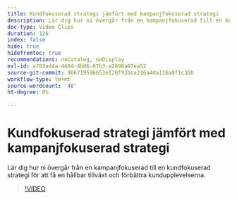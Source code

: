 ```yaml
---
title: Kundfokuserad strategi jämfört med kampanjfokuserad strategi
description: Lär dig hur ni övergår från en kampanjfokuserad till en kundfokuserad strategi för att få en hållbar tillväxt och förbättra kundupplevelserna.
doc-type: Video Clips
duration: 126
index: false
hide: true
hidefromtoc: true
recommendations: noCatalog, noDisplay
exl-id: a703ad4a-4484-4b06-87b3-a2698a07ea52
source-git-commit: 90671959b653e120f93bca216a4da116a8f1c3bb
workflow-type: tm+mt
source-wordcount: '48'
ht-degree: 0%

---
```


# Kundfokuserad strategi jämfört med kampanjfokuserad strategi

Lär dig hur ni övergår från en kampanjfokuserad till en kundfokuserad strategi för att få en hållbar tillväxt och förbättra kundupplevelserna.

<!-- 85_S651_3442537_125_customercentric-approach-vs-campaigncentric-approach -->
>[!VIDEO](https://video.tv.adobe.com/v/3458235/?learn=on&enablevpops=true)
